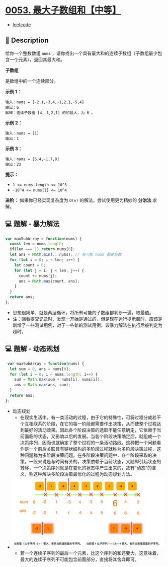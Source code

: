 # [0053. 最大子数组和【中等】](https://github.com/Tdahuyou/leetcode/tree/main/0053.%20%E6%9C%80%E5%A4%A7%E5%AD%90%E6%95%B0%E7%BB%84%E5%92%8C%E3%80%90%E4%B8%AD%E7%AD%89%E3%80%91)

- [leetcode](https://leetcode.cn/problems/maximum-subarray/)

## 📝 Description

给你一个整数数组 `nums` ，请你找出一个具有最大和的连续子数组（子数组最少包含一个元素），返回其最大和。

**子数组**

是数组中的一个连续部分。

**示例 1：**
```
输入：nums = [-2,1,-3,4,-1,2,1,-5,4]
输出：6
解释：连续子数组 [4,-1,2,1] 的和最大，为 6 。
```
**示例 2：**
```
输入：nums = [1]
输出：1
```
**示例 3：**
```
输入：nums = [5,4,-1,7,8]
输出：23
```
**提示：**

- `1 <= nums.length <= 10^5`
- `-10^4 <= nums[i] <= 10^4`

**进阶：** 如果你已经实现复杂度为 `O(n)` 的解法，尝试使用更为精妙的 **分治法** 求解。

## 💻 题解 - 暴力解法

```javascript
var maxSubArray = function(nums) {
  const len = nums.length;
  if(len === 1) return nums[0];
  let ans = Math.min(...nums); // 有可能 nums 都是负数
  for (let i = 0; i < len; i++) {
    let count = 0;
    for (let j = i; j < len; j++) {
      count += nums[j];
      ans = Math.max(count, ans);
    }
  }
  return ans;
};
```

- 思想很简单，就是两层循环，将所有可能的子数组都判断一遍，取最值。
- 注：回看提交记录时，发现一开始是通过的，但是现在运行提示超时，应该是新增了一些测试用例，对于一些新的测试用例，该暴力解法在执行后被判定为超时。

## 💻 题解 - 动态规划

```javascript
 var maxSubArray = function(nums) {
  let sum = 0, ans = nums[0];
  for (let i = 0; i < nums.length; i++) {
    sum = Math.max(sum + nums[i], nums[i]);
    ans = Math.max(ans, sum);
  }
  return ans;
};
```

- 动态规划
  - 在现实生活中，有一类活动的过程，由于它的特殊性，可将过程分成若干个互相联系的阶段，在它的每一阶段都需要作出决策，从而使整个过程达到最好的活动效果。因此各个阶段决策的选取不能任意确定，它依赖于当前面临的状态，又影响以后的发展。当各个阶段决策确定后，就组成一个决策序列，因而也就确定了整个过程的一条活动路线。这种把一个问题看作是一个前后关联具有链状结构的多阶段过程就称为多阶段决策过程，这种问题称为多阶段决策问题。在多阶段决策问题中，各个阶段采取的决策，一般来说是与时间有关的，决策依赖于当前状态，又随即引起状态的转移，一个决策序列就是在变化的状态中产生出来的，故有“动态”的含义，称这种解决多阶段决策最优化的过程为动态规划方法。
- ![](md-imgs/2024-11-03-21-40-33.png)
  - 若一个连续子序列的最后一个元素，比这个序列的和还要大。这意味着，最大的连续子序列不可能包含前面部分，直接将其舍弃即可。

